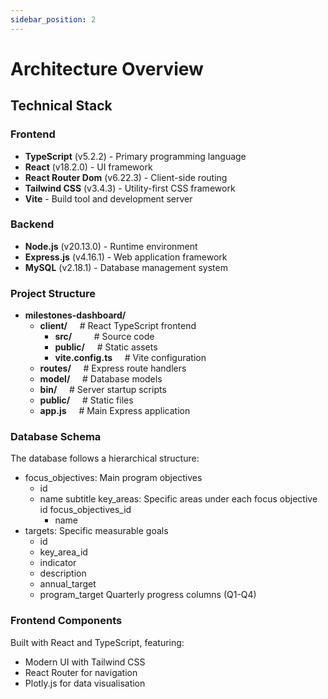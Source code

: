 ```yaml
---
sidebar_position: 2
---
```


# Architecture Overview

## Technical Stack

### Frontend

- **TypeScript** (v5.2.2) - Primary programming language
- **React** (v18.2.0) - UI framework
- **React Router Dom** (v6.22.3) - Client-side routing
- **Tailwind CSS** (v3.4.3) - Utility-first CSS framework
- **Vite** - Build tool and development server

### Backend

- **Node.js** (v20.13.0) - Runtime environment
- **Express.js** (v4.16.1) - Web application framework
- **MySQL** (v2.18.1) - Database management system

### Project Structure

- **milestones-dashboard/**
  - **client/** &nbsp;&nbsp;&nbsp;&nbsp;# React TypeScript frontend
    - **src/** &nbsp;&nbsp;&nbsp;&nbsp;&nbsp;&nbsp;&nbsp;&nbsp;# Source code
    - **public/** &nbsp;&nbsp;&nbsp;&nbsp;# Static assets
    - **vite.config.ts** &nbsp;&nbsp;&nbsp;&nbsp;# Vite configuration
  - **routes/** &nbsp;&nbsp;&nbsp;&nbsp;# Express route handlers
  - **model/** &nbsp;&nbsp;&nbsp;&nbsp;# Database models
  - **bin/** &nbsp;&nbsp;&nbsp;&nbsp;# Server startup scripts
  - **public/** &nbsp;&nbsp;&nbsp;&nbsp;# Static files
  - **app.js** &nbsp;&nbsp;&nbsp;&nbsp;# Main Express application

### Database Schema

The database follows a hierarchical structure:

- focus_objectives: Main program objectives
  - id
  - name
    subtitle
    key_areas: Specific areas under each focus objective
    id
    focus_objectives_id
    - name
- targets: Specific measurable goals
  - id
  - key_area_id
  - indicator
  - description
  - annual_target
  - program_target
    Quarterly progress columns (Q1-Q4)

### Frontend Components

Built with React and TypeScript, featuring:

- Modern UI with Tailwind CSS
- React Router for navigation
- Plotly.js for data visualisation
